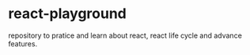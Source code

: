 # react-playground
repository to pratice and learn about react, react life cycle and advance features. 
